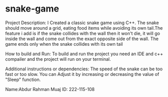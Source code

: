# snake-game

Project Description:
I Created a classic snake game using C++. The snake should move around a grid, eating food items while avoiding its own tail.The feature i add is if the snake collides with the wall then it won't die, it will go inside the wall and come out from the exact opposite side of the wall. The game ends only when the snake collides with its own tail

How to build and Run:
To build and run the project you need an IDE and c++ compailer and the project will run on your terminal.

Additional instructions or dependencies:
The speed of the snake can be too fast or too slow. You can Adjust it by increasing or decreasing the value of "Sleep" function.

Name:Abdur Rahman Muaj
ID: 222-115-108
